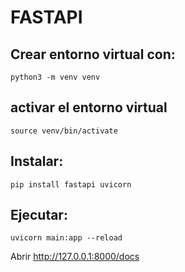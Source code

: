 # FASTAPI

## Crear entorno virtual con:
`python3 -m venv venv`
## activar el entorno virtual
`source venv/bin/activate`

## Instalar:
`pip install fastapi uvicorn`
## Ejecutar:
`uvicorn main:app --reload`

Abrir http://127.0.0.1:8000/docs
